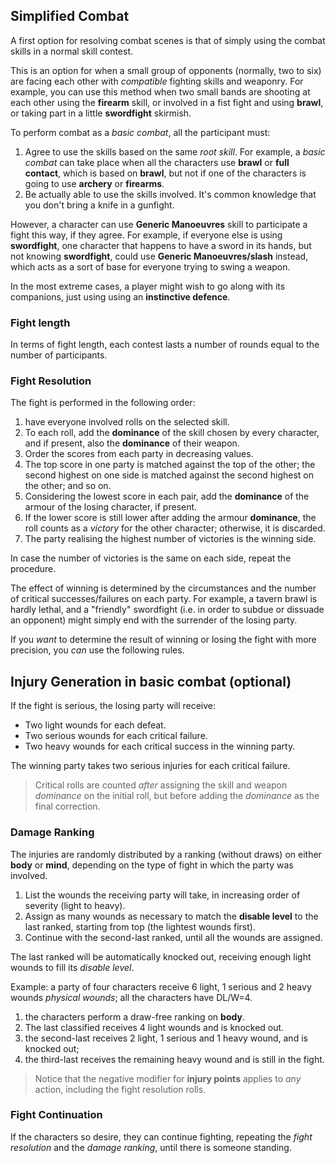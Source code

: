 ## Simplified Combat

A first option for resolving combat scenes is that of simply using the combat
skills in a normal skill contest.

This is an option for when a small group of opponents (normally, two to six)
are facing each other with _compatible_ fighting skills and weaponry.
For example, you can use this method when two small bands are shooting at
each other using the __firearm__ skill, or involved in a fist fight and
using __brawl__, or taking part in a little __swordfight__ skirmish.

To perform combat as a _basic combat_, all the participant must:
1. Agree to use the skills based on the same _root skill_.
   For example, a _basic combat_ can take place when all the characters
   use __brawl__ or __full contact__, which is based on __brawl__, but not
   if one of the characters is going to use __archery__ or __firearms__.
2. Be actually able to use the skills involved. It's common
	knowledge that you don't bring a knife in a gunfight.

However, a character can use __Generic Manoeuvres__ skill to participate
a fight this way, if they agree. For example, if everyone else is using
__swordfight__, one character that happens to have a sword in its hands,
but not knowing __swordfight__, could use __Generic Manoeuvres/slash__
instead, which acts as a sort of base for everyone trying to swing a
weapon.

In the most extreme cases, a player might wish to go along
with its companions, just using using an __instinctive defence__.

### Fight length

In terms of fight length, each contest lasts a number of rounds equal to the
number of participants.

### Fight Resolution

The fight is performed in the following order:
1. have everyone involved rolls on the selected skill.
1. To each roll, add the __dominance__ of the skill chosen by every character,
   and if present, also the __dominance__ of their weapon.
1. Order the scores from each party in decreasing values.
1. The top score in one party is matched against the top of the other;
   the second highest on one side is matched against the second highest on the other; and so on.
1. Considering the lowest score in each pair, add the __dominance__ of the
   armour of the losing character, if present.
1. If the lower score is still lower after adding the armour __dominance__,
   the roll counts as a _victory_ for the other character; otherwise, it is
   discarded.
1. The party realising the highest number of victories is the winning side.

In case the number of victories is the same on each side, repeat the
procedure.

The effect of winning is determined by the circumstances and the number of
critical successes/failures on each party. For example, a tavern brawl is
hardly lethal, and a "friendly" swordfight (i.e. in order to subdue or
dissuade an opponent) might simply end with the surrender of the losing
party.

If you _want_ to determine the result of winning or losing the fight
with more precision, you _can_ use the following rules.

## Injury Generation in basic combat (optional)

If the fight is serious, the losing party will receive:
* Two light wounds for each defeat.
* Two serious wounds for each critical failure.
* Two heavy wounds for each critical success in the winning party.

The winning party takes two serious injuries for each critical failure.

> Critical rolls are counted _after_ assigning the skill and weapon
_dominance_ on the initial roll, but before adding the _dominance_ as the
final correction.

### Damage Ranking

The injuries are randomly distributed by a ranking (without draws) on
either __body__ or __mind__, depending on the type of fight in which the
party was involved.

1. List the wounds the receiving party will take, in increasing order of
severity (light to heavy).
1. Assign as many wounds as necessary to match the __disable level__ to the
last ranked, starting from top (the lightest wounds first).
1. Continue with the second-last ranked, until all the wounds are assigned.

The last ranked will be automatically knocked out, receiving enough light
wounds to fill its _disable level_.

Example: a party of four characters receive 6 light, 1 serious and 2
heavy wounds _physical wounds_; all the characters have DL/W=4.
1. the characters perform a draw-free ranking on __body__.
1. The last classified receives 4 light wounds and is knocked out.
1. the second-last receives 2 light, 1 serious and 1 heavy wound, and is
   knocked out;
1. the third-last receives the remaining heavy wound and is still in the fight.

> Notice that the negative modifier for __injury points__ applies to _any_
action, including the fight resolution rolls.

### Fight Continuation

If the characters so desire, they can continue fighting, repeating the
_fight resolution_ and the _damage ranking_, until there is someone standing.
